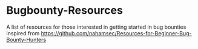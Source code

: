 # Bugbounty-Resources
A list of resources for those interested in getting started in bug bounties  inspired from  https://github.com/nahamsec/Resources-for-Beginner-Bug-Bounty-Hunters
